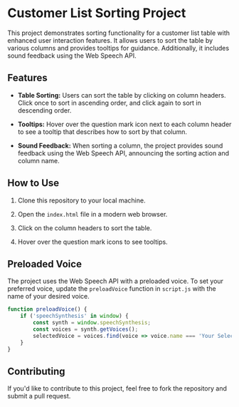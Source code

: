 # Customer List Sorting Project

This project demonstrates sorting functionality for a customer list table with enhanced user interaction features. It allows users to sort the table by various columns and provides tooltips for guidance. Additionally, it includes sound feedback using the Web Speech API.

## Features

- **Table Sorting:** Users can sort the table by clicking on column headers. Click once to sort in ascending order, and click again to sort in descending order.

- **Tooltips:** Hover over the question mark icon next to each column header to see a tooltip that describes how to sort by that column.

- **Sound Feedback:** When sorting a column, the project provides sound feedback using the Web Speech API, announcing the sorting action and column name.

## How to Use

1. Clone this repository to your local machine.

2. Open the `index.html` file in a modern web browser.

3. Click on the column headers to sort the table.

4. Hover over the question mark icons to see tooltips.

## Preloaded Voice

The project uses the Web Speech API with a preloaded voice. To set your preferred voice, update the `preloadVoice` function in `script.js` with the name of your desired voice.

```javascript
function preloadVoice() {
    if ('speechSynthesis' in window) {
        const synth = window.speechSynthesis;
        const voices = synth.getVoices();
        selectedVoice = voices.find(voice => voice.name === 'Your Selected Voice Name'); // Replace with the name of your desired voice
    }
}
```

## Contributing

If you'd like to contribute to this project, feel free to fork the repository and submit a pull request.
